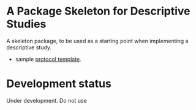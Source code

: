 # A Package Skeleton for Descriptive Studies


A skeleton package, to be used as a starting point when implementing a descriptive study.

* sample [protocol template](documents/Protocol.docx?raw=true).

# Development status

Under development. Do not use
